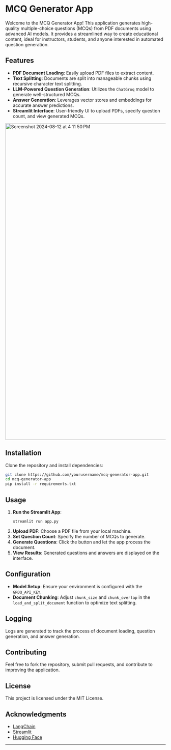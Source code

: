 
# MCQ Generator App

Welcome to the MCQ Generator App! This application generates high-quality multiple-choice questions (MCQs) from PDF documents using advanced AI models. It provides a streamlined way to create educational content, ideal for instructors, students, and anyone interested in automated question generation.

## Features

- **PDF Document Loading**: Easily upload PDF files to extract content.
- **Text Splitting**: Documents are split into manageable chunks using recursive character text splitting.
- **LLM-Powered Question Generation**: Utilizes the `ChatGroq` model to generate well-structured MCQs.
- **Answer Generation**: Leverages vector stores and embeddings for accurate answer predictions.
- **Streamlit Interface**: User-friendly UI to upload PDFs, specify question count, and view generated MCQs.

<img width="995" alt="Screenshot 2024-08-12 at 4 11 50 PM" src="https://github.com/user-attachments/assets/9edf88ff-d53d-4aea-876a-29c6fd79f39e">

## Installation

Clone the repository and install dependencies:

```bash
git clone https://github.com/yourusername/mcq-generator-app.git
cd mcq-generator-app
pip install -r requirements.txt
```

## Usage

1. **Run the Streamlit App**:
   ```bash
   streamlit run app.py
   ```
2. **Upload PDF**: Choose a PDF file from your local machine.
3. **Set Question Count**: Specify the number of MCQs to generate.
4. **Generate Questions**: Click the button and let the app process the document.
5. **View Results**: Generated questions and answers are displayed on the interface.

## Configuration

- **Model Setup**: Ensure your environment is configured with the `GROQ_API_KEY`.
- **Document Chunking**: Adjust `chunk_size` and `chunk_overlap` in the `load_and_split_document` function to optimize text splitting.

## Logging

Logs are generated to track the process of document loading, question generation, and answer generation.

## Contributing

Feel free to fork the repository, submit pull requests, and contribute to improving the application.

## License

This project is licensed under the MIT License.

## Acknowledgments

- [LangChain](https://github.com/hwchase17/langchain)
- [Streamlit](https://www.streamlit.io/)
- [Hugging Face](https://huggingface.co/)

---

